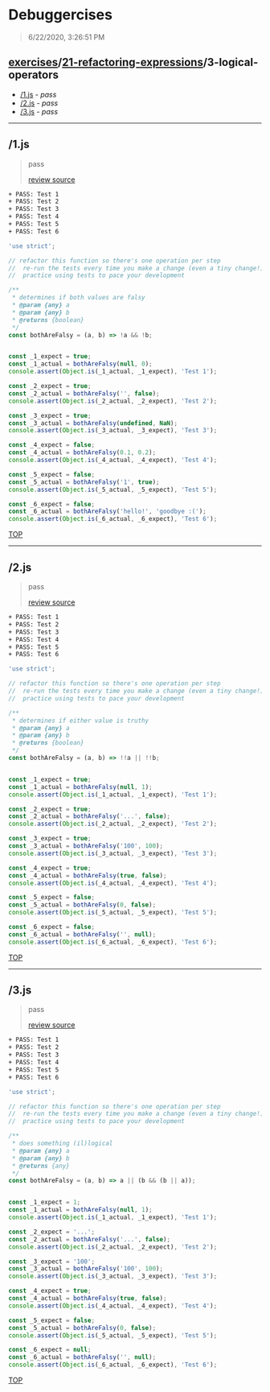 # Debuggercises 

> 6/22/2020, 3:26:51 PM 

## [exercises](../../README.md)/[21-refactoring-expressions](../README.md)/3-logical-operators 

- [/1.js](#1js) - _pass_ 
- [/2.js](#2js) - _pass_ 
- [/3.js](#3js) - _pass_ 
---

## /1.js 

> pass 
>
> [review source](../../../exercises/21-refactoring-expressions/3-logical-operators/1.js)

```txt
+ PASS: Test 1
+ PASS: Test 2
+ PASS: Test 3
+ PASS: Test 4
+ PASS: Test 5
+ PASS: Test 6
```

```js
'use strict';

// refactor this function so there's one operation per step
//  re-run the tests every time you make a change (even a tiny change!)
//  practice using tests to pace your development

/**
 * determines if both values are falsy
 * @param {any} a
 * @param {any} b
 * @returns {boolean}
 */
const bothAreFalsy = (a, b) => !a && !b;


const _1_expect = true;
const _1_actual = bothAreFalsy(null, 0);
console.assert(Object.is(_1_actual, _1_expect), 'Test 1');

const _2_expect = true;
const _2_actual = bothAreFalsy('', false);
console.assert(Object.is(_2_actual, _2_expect), 'Test 2');

const _3_expect = true;
const _3_actual = bothAreFalsy(undefined, NaN);
console.assert(Object.is(_3_actual, _3_expect), 'Test 3');

const _4_expect = false;
const _4_actual = bothAreFalsy(0.1, 0.2);
console.assert(Object.is(_4_actual, _4_expect), 'Test 4');

const _5_expect = false;
const _5_actual = bothAreFalsy('1', true);
console.assert(Object.is(_5_actual, _5_expect), 'Test 5');

const _6_expect = false;
const _6_actual = bothAreFalsy('hello!', 'goodbye :(');
console.assert(Object.is(_6_actual, _6_expect), 'Test 6');

```

[TOP](#debuggercises)

---

## /2.js 

> pass 
>
> [review source](../../../exercises/21-refactoring-expressions/3-logical-operators/2.js)

```txt
+ PASS: Test 1
+ PASS: Test 2
+ PASS: Test 3
+ PASS: Test 4
+ PASS: Test 5
+ PASS: Test 6
```

```js
'use strict';

// refactor this function so there's one operation per step
//  re-run the tests every time you make a change (even a tiny change!)
//  practice using tests to pace your development

/**
 * determines if either value is truthy
 * @param {any} a
 * @param {any} b
 * @returns {boolean}
 */
const bothAreFalsy = (a, b) => !!a || !!b;


const _1_expect = true;
const _1_actual = bothAreFalsy(null, 1);
console.assert(Object.is(_1_actual, _1_expect), 'Test 1');

const _2_expect = true;
const _2_actual = bothAreFalsy('...', false);
console.assert(Object.is(_2_actual, _2_expect), 'Test 2');

const _3_expect = true;
const _3_actual = bothAreFalsy('100', 100);
console.assert(Object.is(_3_actual, _3_expect), 'Test 3');

const _4_expect = true;
const _4_actual = bothAreFalsy(true, false);
console.assert(Object.is(_4_actual, _4_expect), 'Test 4');

const _5_expect = false;
const _5_actual = bothAreFalsy(0, false);
console.assert(Object.is(_5_actual, _5_expect), 'Test 5');

const _6_expect = false;
const _6_actual = bothAreFalsy('', null);
console.assert(Object.is(_6_actual, _6_expect), 'Test 6');

```

[TOP](#debuggercises)

---

## /3.js 

> pass 
>
> [review source](../../../exercises/21-refactoring-expressions/3-logical-operators/3.js)

```txt
+ PASS: Test 1
+ PASS: Test 2
+ PASS: Test 3
+ PASS: Test 4
+ PASS: Test 5
+ PASS: Test 6
```

```js
'use strict';

// refactor this function so there's one operation per step
//  re-run the tests every time you make a change (even a tiny change!)
//  practice using tests to pace your development

/**
 * does something (il)logical
 * @param {any} a
 * @param {any} b
 * @returns {any}
 */
const bothAreFalsy = (a, b) => a || (b && (b || a));


const _1_expect = 1;
const _1_actual = bothAreFalsy(null, 1);
console.assert(Object.is(_1_actual, _1_expect), 'Test 1');

const _2_expect = '...';
const _2_actual = bothAreFalsy('...', false);
console.assert(Object.is(_2_actual, _2_expect), 'Test 2');

const _3_expect = '100';
const _3_actual = bothAreFalsy('100', 100);
console.assert(Object.is(_3_actual, _3_expect), 'Test 3');

const _4_expect = true;
const _4_actual = bothAreFalsy(true, false);
console.assert(Object.is(_4_actual, _4_expect), 'Test 4');

const _5_expect = false;
const _5_actual = bothAreFalsy(0, false);
console.assert(Object.is(_5_actual, _5_expect), 'Test 5');

const _6_expect = null;
const _6_actual = bothAreFalsy('', null);
console.assert(Object.is(_6_actual, _6_expect), 'Test 6');

```

[TOP](#debuggercises)

